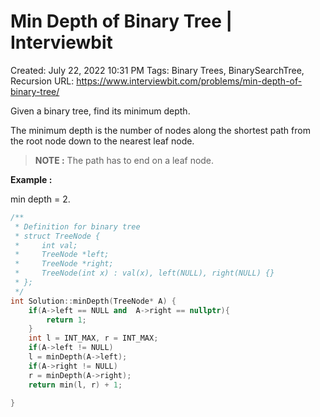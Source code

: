 # Min Depth of Binary Tree | Interviewbit

Created: July 22, 2022 10:31 PM
Tags: Binary Trees, BinarySearchTree, Recursion
URL: https://www.interviewbit.com/problems/min-depth-of-binary-tree/

Given a binary tree, find its minimum depth.

The minimum depth is the number of nodes along the shortest path from the root node down to the nearest leaf node.

> 
> 
> 
> **NOTE :** The path has to end on a leaf node.
> 

**Example :**

min depth = 2.

```cpp
/**
 * Definition for binary tree
 * struct TreeNode {
 *     int val;
 *     TreeNode *left;
 *     TreeNode *right;
 *     TreeNode(int x) : val(x), left(NULL), right(NULL) {}
 * };
 */
int Solution::minDepth(TreeNode* A) {
    if(A->left == NULL and  A->right == nullptr){
        return 1;
    }
    int l = INT_MAX, r = INT_MAX;
    if(A->left != NULL)
    l = minDepth(A->left);
    if(A->right != NULL)
    r = minDepth(A->right);
    return min(l, r) + 1;
    
}
```